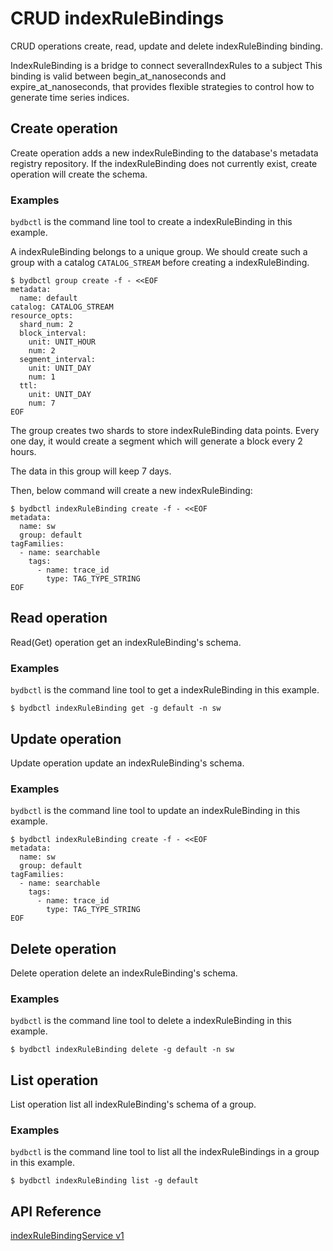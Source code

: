 # CRUD indexRuleBindings

CRUD operations create, read, update and delete indexRuleBinding binding.

IndexRuleBinding is a bridge to connect severalIndexRules to a subject
This binding is valid between begin_at_nanoseconds and expire_at_nanoseconds, that provides flexible strategies
to control how to generate time series indices.

## Create operation

Create operation adds a new indexRuleBinding to the database's metadata registry repository. If the indexRuleBinding does not currently exist, create operation will create the schema.

### Examples

`bydbctl` is the command line tool to create a indexRuleBinding in this example.

A indexRuleBinding belongs to a unique group. We should create such a group with a catalog `CATALOG_STREAM`
before creating a indexRuleBinding.

```shell
$ bydbctl group create -f - <<EOF
metadata:
  name: default
catalog: CATALOG_STREAM
resource_opts:
  shard_num: 2
  block_interval:
    unit: UNIT_HOUR
    num: 2
  segment_interval:
    unit: UNIT_DAY
    num: 1
  ttl:
    unit: UNIT_DAY
    num: 7
EOF
```

The group creates two shards to store indexRuleBinding data points. Every one day, it would create a
segment which will generate a block every 2 hours.

The data in this group will keep 7 days.

Then, below command will create a new indexRuleBinding:

```shell
$ bydbctl indexRuleBinding create -f - <<EOF
metadata:
  name: sw
  group: default
tagFamilies:
  - name: searchable
    tags: 
      - name: trace_id
        type: TAG_TYPE_STRING
EOF
```

## Read operation

Read(Get) operation get an indexRuleBinding's schema.


### Examples
`bydbctl` is the command line tool to get a indexRuleBinding in this example.
```shell
$ bydbctl indexRuleBinding get -g default -n sw
```

## Update operation
Update operation update an indexRuleBinding's schema.

### Examples

`bydbctl` is the command line tool to update an indexRuleBinding in this example.
```shell
$ bydbctl indexRuleBinding create -f - <<EOF
metadata:
  name: sw
  group: default
tagFamilies:
  - name: searchable
    tags: 
      - name: trace_id
        type: TAG_TYPE_STRING
EOF

```

## Delete operation
Delete operation delete an indexRuleBinding's schema.
### Examples
`bydbctl` is the command line tool to delete a indexRuleBinding in this example.
```shell
$ bydbctl indexRuleBinding delete -g default -n sw
```

## List operation
List operation list all indexRuleBinding's schema of a group.
### Examples
`bydbctl` is the command line tool to list all the indexRuleBindings in a group in this example.
```shell
$ bydbctl indexRuleBinding list -g default
```
## API Reference

[indexRuleBindingService v1](../../api-reference.md#IndexRuleBindingRegistryService)